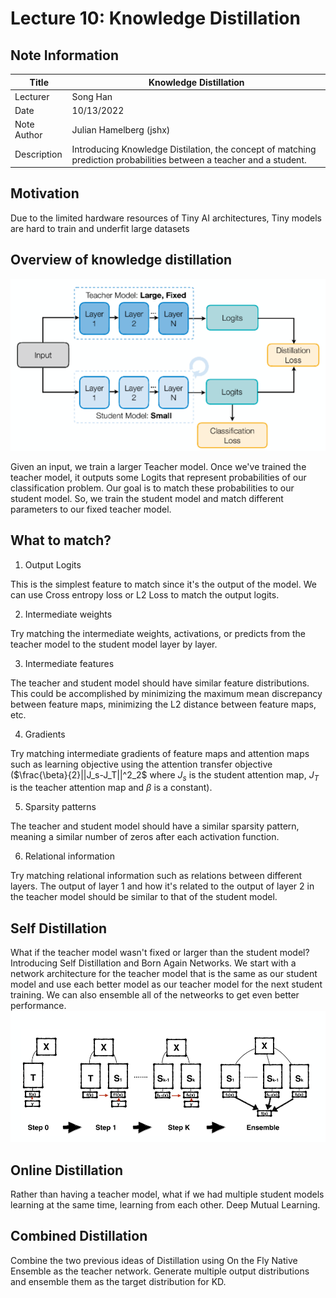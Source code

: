 # Lecture 10: Knowledge Distillation

## Note Information

| Title       | Knowledge Distillation                                                   |
|-------------|-----------------------------------------------------------------------------------------------------------------|
| Lecturer    | Song Han|
| Date        | 10/13/2022|
| Note Author | Julian Hamelberg (jshx)|
| Description | Introducing Knowledge Distilation, the concept of matching prediction probabilities between a teacher and a student. |

## Motivation

Due to the limited hardware resources of Tiny AI architectures, Tiny models are hard to train and underfit large datasets

## Overview of knowledge distillation
![Teacher model is generally larger than the student model](figures/lecture-10/jshx/teacher-fixed.png)

Given an input, we train a larger Teacher model. Once we've trained the teacher model, it outputs some Logits that represent probabilities of our classification problem. Our goal is to match these probabilities to our student model. So, we train the student model and match different parameters to our fixed teacher model.
## What to match?

1. Output Logits

This is the simplest feature to match since it's the output of the model. We can use Cross entropy loss or L2 Loss to match the output logits. 

2. Intermediate weights

Try matching the intermediate weights, activations, or predicts from the teacher model to the student model layer by layer.

3. Intermediate features

The teacher and student model should have similar feature distributions. This could be accomplished by minimizing the maximum mean discrepancy between feature maps, minimizing the L2 distance between feature maps, etc.

4. Gradients

Try matching intermediate gradients of feature maps and attention maps such as learning objective using the attention transfer objective ($\frac{\beta}{2}||J_s-J_T||^2_2$ where $J_s$ is the student attention map, $J_T$ is the teacher attention map and $\beta$ is a constant).


5. Sparsity patterns

The teacher and student model should have a similar sparsity pattern, meaning a similar number of zeros after each activation function.

6. Relational information

Try matching relational information such as relations between different layers. The output of layer 1 and how it's related to the output of layer 2 in the teacher model should be similar to that of the student model.


## Self Distillation

What if the teacher model wasn't fixed or larger than the student model? Introducing Self Distillation and Born Again Networks. We start with a network architecture for the teacher model that is the same as our student model and use each better model as our teacher model for the next student training. We can also ensemble all of the netweorks to get even better performance.
![Born Again NN](figures/lecture-10/jshx/born-again-nn.png)

## Online Distillation

Rather than having a teacher model, what if we had multiple student models learning at the same time, learning from each other. Deep Mutual Learning.

## Combined Distillation

Combine the two previous ideas of Distillation using On the Fly Native Ensemble as the teacher network. Generate multiple output distributions and ensemble them as the target distribution for KD.